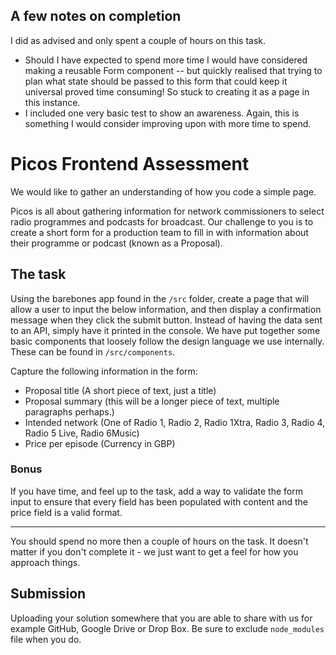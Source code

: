 ## A few notes on completion

I did as advised and only spent a couple of hours on this task. 

- Should I have expected to spend more time I would have considered making a reusable Form component -- but quickly realised that trying to plan what state should be passed to this form that could keep it universal proved time consuming! So stuck to creating it as a page in this instance. 
- I included one very basic test to show an awareness. Again, this is something I would consider improving upon with more time to spend. 

# Picos Frontend Assessment

We would like to gather an understanding of how you code a simple page.

Picos is all about gathering information for network commissioners to select radio programmes and podcasts for broadcast. Our challenge to you is to create a short form for a production team to fill in with information about their programme or podcast (known as a Proposal).

## The task

Using the barebones app found in the `/src` folder, create a page that will allow a user to input the below information, and then display a confirmation message when they click the submit button. Instead of having the data sent to an API, simply have it printed in the console. We have put together some basic components that loosely follow the design language we use internally. These can be found in `/src/components`.

Capture the following information in the form:

- Proposal title (A short piece of text, just a title)
- Proposal summary (this will be a longer piece of text, multiple paragraphs perhaps.)
- Intended network (One of Radio 1, Radio 2, Radio 1Xtra, Radio 3, Radio 4, Radio 5 Live, Radio 6Music)
- Price per episode (Currency in GBP)

### Bonus
If you have time, and feel up to the task, add a way to validate the form input to ensure that every field has been populated with content and the price field is a valid format.

--- 
You should spend no more then a couple of hours on the task. It doesn't matter if you don't complete it - we just want to get a feel for how you approach things.

## Submission

Uploading your solution somewhere that you are able to share with us for example GitHub, Google Drive or Drop Box. Be sure to exclude `node_modules` file when you do.
